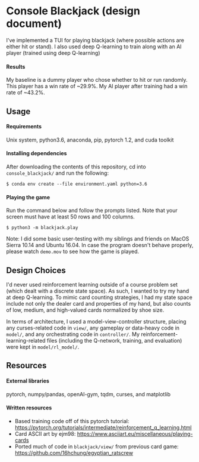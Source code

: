 # Console Blackjack (design document)
I've implemented a TUI for playing blackjack (where possible actions are either hit or stand). I also used deep Q-learning to train  along with an AI player (trained using deep Q-learning)
#### Results
My baseline is a dummy player who chose whether to hit or run randomly. This player has a win rate of ~29.9%.
My AI player after training had a win rate of ~43.2%.

## Usage
#### Requirements
Unix system, python3.6, anaconda, pip, pytorch 1.2, and cuda toolkit

#### Installing dependencies
After downloading the contents of this repository, cd into `console_blackjack/` and run the following:
```
$ conda env create --file environment.yaml python=3.6
```

#### Playing the game
Run the command below and follow the prompts listed. Note that your screen must have at least 50 rows and 100 columns.
```
$ python3 -m blackjack.play
```
Note: I did some basic user-testing with my siblings and friends on MacOS Sierra 10.14 and Ubuntu 16.04. In case the program doesn't behave properly, please watch `demo.mov` to see how the game is played.
 
## Design Choices
I'd never used reinforcement learning outside of a course problem set (which dealt with a discrete state space). As such, I wanted to try my hand at deep Q-learning. To mimic card counting strategies, I had my state space include not only the dealer card and properties of my hand, but also counts of low, medium, and high-valued cards normalized by shoe size.

In terms of architecture, I used a model-view-controller structure, placing any curses-related code in `view/`, any gameplay or data-heavy code in `model/`, and any orchestrating code in `controller/`. My reinforcement-learning-related files (including the Q-network, training, and evaluation) were kept in `model/rl_model/`.

## Resources
#### External libraries
pytorch, numpy/pandas, openAI-gym, tqdm, curses, and matplotlib

#### Written resources
- Based training code off of this pytorch tutorial: https://pytorch.org/tutorials/intermediate/reinforcement_q_learning.html
- Card ASCII art by ejm98: https://www.asciiart.eu/miscellaneous/playing-cards
- Ported much of code in `blackjack/view/` from previous card game: https://github.com/16hchung/egyptian_ratscrew
